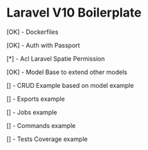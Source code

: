 # Laravel V10 Boilerplate

[OK] - Dockerfiles

[OK] - Auth with Passport

[*] - Acl Laravel Spatie Permission

[OK] - Model Base to extend other models

[] - CRUD Example based on model example

[] - Exports example

[] - Jobs example

[] - Commands example

[] - Tests Coverage example